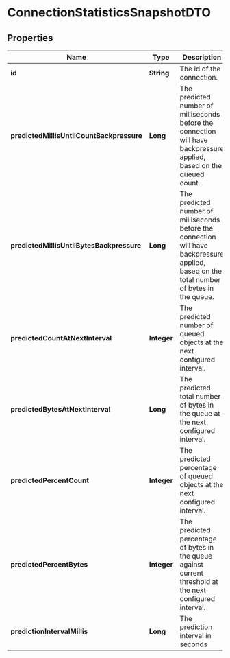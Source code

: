 
# ConnectionStatisticsSnapshotDTO

## Properties
Name | Type | Description | Notes
------------ | ------------- | ------------- | -------------
**id** | **String** | The id of the connection. |  [optional]
**predictedMillisUntilCountBackpressure** | **Long** | The predicted number of milliseconds before the connection will have backpressure applied, based on the queued count. |  [optional]
**predictedMillisUntilBytesBackpressure** | **Long** | The predicted number of milliseconds before the connection will have backpressure applied, based on the total number of bytes in the queue. |  [optional]
**predictedCountAtNextInterval** | **Integer** | The predicted number of queued objects at the next configured interval. |  [optional]
**predictedBytesAtNextInterval** | **Long** | The predicted total number of bytes in the queue at the next configured interval. |  [optional]
**predictedPercentCount** | **Integer** | The predicted percentage of queued objects at the next configured interval. |  [optional]
**predictedPercentBytes** | **Integer** | The predicted percentage of bytes in the queue against current threshold at the next configured interval. |  [optional]
**predictionIntervalMillis** | **Long** | The prediction interval in seconds |  [optional]




